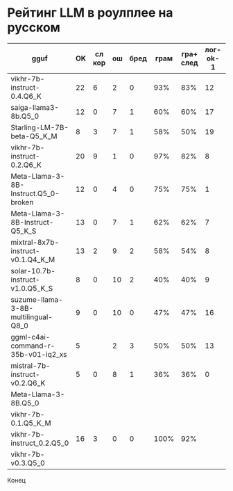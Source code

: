 ﻿# Рейтинг LLM в роулплее на русском

gguf | OK | сл кор | ош | бред | грам | гра+ след | лог-ok-1 | ош-1 | лог-ok-2 | ош-2 | лог | итог
--- | --- | --- | --- | --- | --- | --- | --- | --- | --- | --- | --- | ---
vikhr-7b-instruct-0.4.Q6_K | 22 | 6 | 2 | 0 | 93% | 83% | 12 | 8 | 0 | 20 | 30% | 65%
saiga-llama3-8b.Q5_0 | 12 | 0 | 7 | 1 | 60% | 60% | 17 | 3 | 13 | 7 | 75% | 64%
Starling-LM-7B-beta-Q5_K_M | 8 | 3 | 7 | 1 | 58% | 50% | 19 | 1 | 17 | 3 | 90% | 63%
vikhr-7b-instruct-0.2.Q6_K | 20 | 9 | 1 | 0 | 97% | 82% | 8 | 15 | 1 | 20 | 20% | 61%
Meta-Llama-3-8B-Instruct.Q5_0-broken | 12 | 0 | 4 | 0 | 75% | 75% | 1 | 19 | 12 | 8 | 33% | 60%
Meta-Llama-3-8B-Instruct-Q5_K_S | 13 | 0 | 7 | 1 | 62% | 62% | 7 | 13 | 13 | 7 | 50% | 57%
mixtral-8x7b-instruct-v0.1.Q4_K_M | 13 | 2 | 9 | 2 | 58% | 54% | 8 | 12 | 9 | 11 | 43% | 50%
solar-10.7b-instruct-v1.0.Q5_K_S | 8 | 0 | 10 | 2 | 40% | 40% | 9 | 11 | 19 | 1 | 70% | 50%
suzume-llama-3-8B-multilingual-Q8_0 | 9 | 0 | 10 | 0 | 47% | 47% | 16 | 4 | 6 | 14 | 55% | 49%
ggml-c4ai-command-r-35b-v01-iq2_xs | 5 |  | 2 | 3 | 50% | 50% | 13 | 7 | 3 | 17 | 40% | 46%
mistral-7b-instruct-v0.2.Q6_K | 5 | 0 | 8 | 1 | 36% | 36% | 0 | 20 | 13 | 7 | 33% | 34%
Meta-Llama-3-8B.Q5_0 |  |  |  |  |  |  |  |  |  |  |  | 
vikhr-7b-0.1.Q5_K_M |  |  |  |  |  |  |  |  |  |  |  | 
vikhr-7b-instruct_0.2.Q5_0 | 16 | 3 | 0 | 0 | 100% | 92% |  |  |  |  |  | 
vikhr-7b-v0.3.Q5_0 |  |  |  |  |  |  |  |  |  |  |  | 

Конец